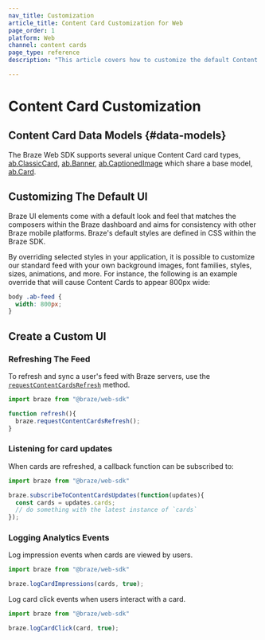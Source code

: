 ```yaml
---
nav_title: Customization
article_title: Content Card Customization for Web
page_order: 1
platform: Web
channel: content cards
page_type: reference
description: "This article covers how to customize the default Content Cards style within the Braze SDK."

---
```


# Content Card Customization

## Content Card Data Models {#data-models}

The Braze Web SDK supports several unique Content Card card types, [ab.ClassicCard](https://js.appboycdn.com/web-sdk/latest/doc/ab.ClassicCard.html), [ab.Banner](https://js.appboycdn.com/web-sdk/latest/doc/ab.Banner.html), [ab.CaptionedImage](https://js.appboycdn.com/web-sdk/latest/doc/ab.CaptionedImage.html) which share a base model, [ab.Card](https://js.appboycdn.com/web-sdk/latest/doc/ab.Card.html).

## Customizing The Default UI

Braze UI elements come with a default look and feel that matches the composers within the Braze dashboard and aims for consistency with other Braze mobile platforms. Braze's default styles are defined in CSS within the Braze SDK.

By overriding selected styles in your application, it is possible to customize our standard feed with your own background images, font families, styles, sizes, animations, and more. For instance, the following is an example override that will cause Content Cards to appear 800px wide:

``` css
body .ab-feed {
  width: 800px;
}
```

## Create a Custom UI

### Refreshing The Feed

To refresh and sync a user's feed with Braze servers, use the [`requestContentCardsRefresh`](https://js.appboycdn.com/web-sdk/latest/doc/modules/appboy.html#requestcontentcardsrefresh) method.

```javascript
import braze from "@braze/web-sdk"

function refresh(){
  braze.requestContentCardsRefresh();    
}
```

### Listening for card updates

When cards are refreshed, a callback function can be subscribed to:

```javascript
import braze from "@braze/web-sdk"

braze.subscribeToContentCardsUpdates(function(updates){
  const cards = updates.cards;
  // do something with the latest instance of `cards`
});
```

### Logging Analytics Events

Log impression events when cards are viewed by users.

```javascript
import braze from "@braze/web-sdk"

braze.logCardImpressions(cards, true);
```

Log card click events when users interact with a card.

```javascript
import braze from "@braze/web-sdk"

braze.logCardClick(card, true);
```


